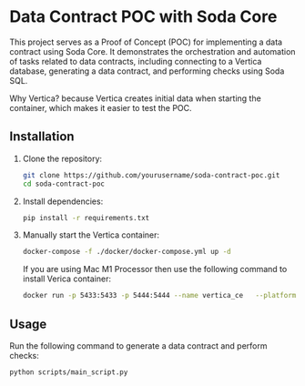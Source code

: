 # Data Contract POC with Soda Core

This project serves as a Proof of Concept (POC) for implementing a data contract using Soda Core. It demonstrates the orchestration and automation of tasks related to data contracts, including connecting to a Vertica database, generating a data contract, and performing checks using Soda SQL.

Why Vertica? because Vertica creates initial data when starting the container, which makes it easier to test the POC.

## Installation

1. Clone the repository:

    ```bash
    git clone https://github.com/yourusername/soda-contract-poc.git
    cd soda-contract-poc
    ```

2. Install dependencies:

    ```bash
    pip install -r requirements.txt
    ```

3. Manually start the Vertica container:

    ```bash
    docker-compose -f ./docker/docker-compose.yml up -d
    ```
    If you are using Mac M1 Processor then use the following command to install  Verica container: 
     ```bash
    docker run -p 5433:5433 -p 5444:5444 --name vertica_ce   --platform linux/amd64   --env VERTICA_MEMDEBUG=2 vertica/vertica-ce:12.0.4-0
    ```
## Usage

Run the following command to generate a data contract and perform checks:

```bash
python scripts/main_script.py
```
